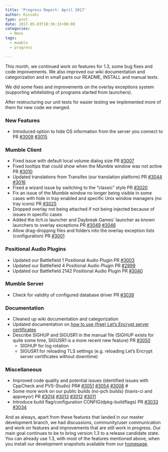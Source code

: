 ```yaml
---
title: 'Progress Report: April 2017'
author: Kissaki
type: post
date: 2017-05-03T10:36:33+00:00
categories:
  - News
tags:
  - mumble
  - progress

---
```

This month, we continued work on features for 1.3, some bug fixes and code improvements. We also improved our wiki documentation and categorization and in small parts our README, INSTALL and manual texts.<!--more-->

We did some fixes and improvements on the overlay exceptions system (supporting whitelisting of programs started from launchers).

After restructuring our unit tests for easier testing we implemented more of them for new code we merged.

### New Features

  * Introduced option to hide OS information from the server you connect to PR [#3009][1] [#3015][2]

### Mumble Client

  * Fixed issue with default local volume dialog size PR [#3007][3]
  * Fixed tooltips that could show when the Mumble window was not active PR [#3010][4]
  * Updated translations from Transifex (our translation platform) PR [#3044][5] [#3016][6]
  * Fixed a wizard issue by switching to the &#8220;classic&#8221; style PR [#3020][7]
  * Fix an issue of the Mumble window no longer being visible in some cases with hide in tray enabled and specific Unix window managers (no tray icons) PR [#3025][8]
  * Dropped overlay not being attached if not being injected because of issues in specific cases
  * Added the itch.io launcher and Daybreak Games&#8217; launcher as known launchers to overlay exceptions PR [#3049][9] [#3046][10]
  * Allow drag-dropping files and folders into the overlay exception lists (configuration) PR [#3001][11]

### Positional Audio Plugins

  * Updated our Battlefield 1 Positional Audio Plugin PR [#3003][12]
  * Updated our Battlefield 4 Positional Audio Plugin PR [#2999][13]
  * Updated our Battlefield 2142 Positional Audio Plugin PR [#3040][14]

### Mumble Server

  * Check for validity of configured database driver PR [#3039][15]

### Documentation

  * Cleaned up wiki documentation and categorization
  * Updated documentation on [how to use (free) Let&#8217;s Encrypt server certificates][16]
  * Describe SIGHUP and SIGUSR1 in the manual file (SIGHUP exists for quite some time, SIGUSR1 is a more recent new feature) PR [#3050][17] 
      * SIGHUP for log rotation
      * SIGUSR1 for reloading TLS settings (e.g. reloading Let&#8217;s Encrypt server certificates without downtime)

### Miscellaneous

  * Improved code quality and potential issues (identified issues with CppCheck and PVS-Studio) PR# [#3051][18] [#3054][19] [#3008][20] #
  * Some more work on our public builds (no-pch builds) (travis-ci and appveyor) PR [#3014][21] [#3013][22] [#3012][23] [#3011][24]
  * Introduce build flag/configuration CONFIG(dpkg-buildflags) PR [#3033][25] [#3034][26]

And as always, apart from these features that landed in our master development branch, we had discussions, community/user communication and work on features and improvements that are still work in progress. Our main goal continues to be to bring version 1.3 to a release candidate state.  You can already use 1.3, with most of the features mentioned above, when you install our development snapshots available from our [homepage][27].

 [1]: https://github.com/mumble-voip/mumble/pull/3009
 [2]: https://github.com/mumble-voip/mumble/pull/3015
 [3]: https://github.com/mumble-voip/mumble/pull/3007
 [4]: https://github.com/mumble-voip/mumble/pull/3010
 [5]: https://github.com/mumble-voip/mumble/pull/3045
 [6]: https://github.com/mumble-voip/mumble/pull/3016
 [7]: https://github.com/mumble-voip/mumble/pull/3020
 [8]: https://github.com/mumble-voip/mumble/pull/3025
 [9]: https://github.com/mumble-voip/mumble/pull/3049
 [10]: https://github.com/mumble-voip/mumble/pull/3046
 [11]: https://github.com/mumble-voip/mumble/pull/3001
 [12]: https://github.com/mumble-voip/mumble/pull/3003
 [13]: https://github.com/mumble-voip/mumble/pull/2999
 [14]: https://github.com/mumble-voip/mumble/pull/3040
 [15]: https://github.com/mumble-voip/mumble/pull/3039
 [16]: http://wiki.mumble.info/wiki/Obtaining_a_Let%27s_Encrypt_Murmur_Certificate
 [17]: https://github.com/mumble-voip/mumble/pull/3050
 [18]: https://github.com/mumble-voip/mumble/pull/3051
 [19]: https://github.com/mumble-voip/mumble/pull/3054
 [20]: https://github.com/mumble-voip/mumble/pull/3008
 [21]: https://github.com/mumble-voip/mumble/pull/3014
 [22]: https://github.com/mumble-voip/mumble/pull/3013
 [23]: https://github.com/mumble-voip/mumble/pull/3012
 [24]: https://github.com/mumble-voip/mumble/pull/3011
 [25]: https://github.com/mumble-voip/mumble/pull/3033
 [26]: https://github.com/mumble-voip/mumble/pull/3034
 [27]: http://mumble.info/